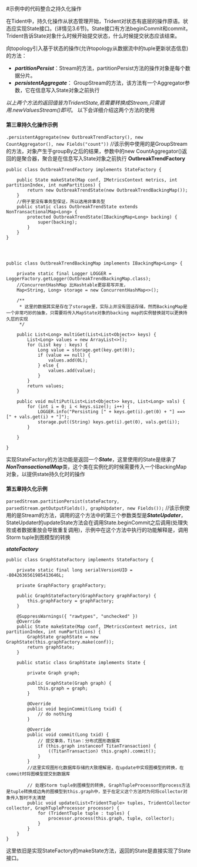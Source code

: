 #示例中的代码整合之持久化操作

在Tident中，持久化操作从状态管理开始，Trident对状态有底层的操作原语。状态应实现State接口。(详情见3.6节)。State接口有方法beginCommit和commit，Trident告诉State对象什么时候开始提交状态，什么时候提交状态应该结束。

向topology引入基于状态的操作(允许topology从数据流中的tuple更新状态信息)的方法：

+ ***partitionPersist***：Stream的方法，partitionPersist方法的操作对象是每个数据分片。
+ ***persistentAggregate***： GroupStream的方法，该方法有一个Aggregator参数，它在信息写入State对象之前执行

*以上两个方法的返回值皆为TridentState,若需要转换成Stream,只需调用.newValuesStream()即可*。
以下会详细介绍这两个方法的使用

#### 第三章持久化操作示例
`.persistentAggregate(new OutbreakTrendFactory(), new CountAggregator(), new Fields("count"))`
//该示例中使用的是GroupStream的方法，对象产生于groupBy之后的结果，参数中的new CountAggregator()返回的是聚合器，聚合是在信息写入State对象之前执行
**OutbreakTrendFactory**


	public class OutbreakTrendFactory implements StateFactory {
	
		public State makeState(Map conf, IMetricsContext metrics, int partitionIndex, int numPartitions) {
			return new OutbreakTrendState(new OutbreakTrendBackingMap());
		}
		//例子里没有事务型保证，所以选用非事务型  
		public static class OutbreakTrendState extends NonTransactionalMap<Long> {
			protected OutbreakTrendState(IBackingMap<Long> backing) {
				super(backing);
			}
		}
	}




	public class OutbreakTrendBackingMap implements IBackingMap<Long> {
	
		private static final Logger LOGGER = LoggerFactory.getLogger(OutbreakTrendBackingMap.class);
		//ConcurrentHashMap 比Hashtable更容易写并发，
		Map<String, Long> storage = new ConcurrentHashMap<>();
		
		/**
		 * 这里的数据其实是存在了storage里，实际上并没有固话存储，然而BackingMap是一个非常巧妙的抽象，只需要将传入MapState对象的backing map的实例替换就可以更换持久层的实现
		 */
	
		public List<Long> multiGet(List<List<Object>> keys) {
			List<Long> values = new ArrayList<>();
			for (List key : keys) {
				Long value = storage.get(key.get(0));
				if (value == null) {
					values.add(0L);
				} else {
					values.add(value);
				}
			}
			return values;
		}
	
		public void multiPut(List<List<Object>> keys, List<Long> vals) {
			for (int i = 0; i < keys.size(); i++) {
				LOGGER.info("Persisting [" + keys.get(i).get(0) + "] ==> [" + vals.get(i) + "]");
				storage.put((String) keys.get(i).get(0), vals.get(i));
			}
	
		}
	
	}


实现StateFactory的方法功能是返回一个***State***，这里使用的State是继承了***NonTransactionalMap***类，这个类在实例化的时候需要传入一个IBackingMap对象，以提供state持久化时的操作


#### 第五章持久化示例
`
parsedStream.partitionPersist(stateFactory, parsedStream.getOutputFields(), graphUpdater, new Fields());
`
//该示例使用的是Stream的方法，调用的这个方法中的第三个参数类型是***StateUpdater***，StateUpdater的updateState方法会在调用State.beginCommit之后调用(处理失败或者数据重放会导致重复调用)，示例中在这个方法中执行的功能解释是，调用Storm tuple到图模型的转换

***stateFactory***


	public class GraphStateFactory implements StateFactory {
	
		private static final long serialVersionUID = -8042636561985413646L;
	
		private GraphFactory graphFactory;
	
		public GraphStateFactory(GraphFactory graphFactory) {
			this.graphFactory = graphFactory;
		}
	
		@SuppressWarnings({ "rawtypes", "unchecked" })
		@Override
		public State makeState(Map conf, IMetricsContext metrics, int partitionIndex, int numPartitions) {
			GraphState graphState = new GraphState(this.graphFactory.make(conf));
			return graphState;
		}
	
		public static class GraphState implements State {
	
			private Graph graph;
	
			public GraphState(Graph graph) {
				this.graph = graph;
			}
	
			@Override
			public void beginCommit(Long txid) {
				// do nothing
			}
	
			@Override
			public void commit(Long txid) {
				// 提交事务，Titan：分布式图形数据库
				if (this.graph instanceof TitanTransaction) {
					((TitanTransaction) this.graph).commit();
				}
			}
			//这里实现图形化数据库存储的大致理解是，在update中实现图模型的转换，在commit时将图模型提交到数据库
	
			// 处理Storm tuple到图模型的转换, GraphTupleProcessor的process方法是tuple转换成边角的图模型到this.graph中，至于在定义这个方法时为何将collector对象传入暂时不太清楚
			public void update(List<TridentTuple> tuples, TridentCollector collector, GraphTupleProcessor processor) {
				for (TridentTuple tuple : tuples) {
					processor.process(this.graph, tuple, collector);
				}
			}
		}
	}



这里依旧是实现StateFactory的makeState方法，返回的State是直接实现了State接口。